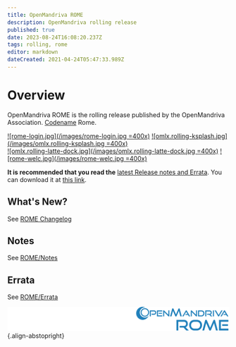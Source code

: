 ```yaml
---
title: OpenMandriva ROME
description: OpenMandriva rolling release
published: true
date: 2023-08-24T16:08:20.237Z
tags: rolling, rome
editor: markdown
dateCreated: 2021-04-24T05:47:33.989Z
---
```


# Overview

OpenMandriva ROME is the rolling release published by the OpenMandriva Association. [Codename](/policies/codename) Rome.


[![rome-login.jpg](/images/rome-login.jpg =400x)](/images/rome-login.jpg) [![omlx.rolling-ksplash.jpg](/images/omlx.rolling-ksplash.jpg =400x)](/images/omlx.rolling-ksplash.jpg)   
[![omlx.rolling-latte-dock.jpg](/images/omlx.rolling-latte-dock.jpg =400x)](/images/omlx.rolling-latte-dock.jpg) [![rome-welc.jpg](/images/rome-welc.jpg =400x)](/images/rome-welc.jpg) 


**It is recommended that you read the** [latest Release notes and Errata](https://wiki.openmandriva.org/distribution/releases/current).
You can download it at [this link](https://sourceforge.net/projects/openmandriva/files/release/ROME/).

## What's New?
See [ROME Changelog](/distribution/releases/rome/new)

## Notes
See [ROME/Notes](/distribution/releases/rome/notes)

## Errata
See [ROME/Errata](/distribution/releases/rome/errata)

![header-tr-rome.svg](/assets/header-tr-rome.svg){.align-abstopright}
